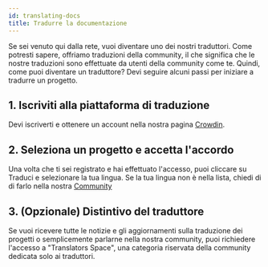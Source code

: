 ```yaml
---
id: translating-docs
title: Tradurre la documentazione
---
```


Se sei venuto qui dalla rete, vuoi diventare uno dei nostri traduttori. Come potresti sapere, offriamo traduzioni della community, il che significa che le nostre traduzioni sono effettuate da utenti della community come te. Quindi, come puoi diventare un traduttore? Devi seguire alcuni passi per iniziare a tradurre un progetto.

## 1. Iscriviti alla piattaforma di traduzione
Devi iscriverti e ottenere un account nella nostra pagina [Crowdin](https://maicol07.crowdin.com/maicol07-docs).

## 2. Seleziona un progetto e accetta l'accordo
Una volta che ti sei registrato e hai effettuato l'accesso, puoi cliccare su Traduci e selezionare la tua lingua. Se la tua lingua non è nella lista, chiedi di di farlo nella nostra [Community](https://community.maicol07.it)

## 3. (Opzionale) Distintivo del traduttore
Se vuoi ricevere tutte le notizie e gli aggiornamenti sulla traduzione dei progetti o semplicemente parlarne nella nostra community, puoi richiedere l'accesso a "Translators Space", una categoria riservata della community dedicata solo ai traduttori.